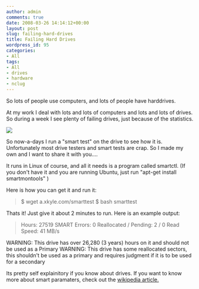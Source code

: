 ```yaml
---
author: admin
comments: true
date: 2008-03-26 14:14:12+00:00
layout: post
slug: failing-hard-drives
title: Failing Hard Drives
wordpress_id: 95
categories:
- All
tags:
- All
- drives
- hardware
- nclug
---
```


So lots of people use computers, and lots of people have harddrives.

At my work I deal with lots and lots of computers and lots and lots of drives. So during a week I see plenty of failing drives, just because of the statistics.

![](http://www.techchee.com/wp-content/uploads/2007/11/double-boil-your-failed-hard-drive-to-recover-its-precious-data-271107.jpg)

So now-a-days I run a "smart test" on the drive to see how it is. Unfortunately most drive testers and smart tests are crap. So I made my own and I want to share it with you....

It runs in Linux of course, and all it needs is a program called smartctl. (If you don't have it and you are running Ubuntu, just run "apt-get install smartmontools" )

Here is how you can get it and run it:


> $ wget a.xkyle.com/smarttest
$ bash smarttest


Thats it! Just give it about 2 minutes to run.  Here is an example output:


> Hours: 27519
SMART Errors: 0
Reallocated / Pending: 2 / 0
Read Speed: 41 MB/s

WARNING: This drive has over 26,280 (3 years) hours on it and should not be used as a Primary
WARNING: This drive has some reallocated sectors, this shouldn't be used as a primary and requires judgment if it is to be used for a secondary


Its  pretty self explainitory if you know about drives. If you want to know more about smart paramaters, check out the [wikipedia article.](http://en.wikipedia.org/wiki/Self-Monitoring,_Analysis,_and_Reporting_Technology)
